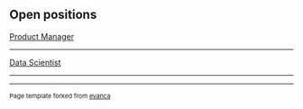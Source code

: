 ## Open positions 

[Product Manager](/pdf/SHSLab_ProductManager_JobDescription.pdf)

---
[Data Scientist](/pdf/SHSLab_DataScientist_JobDescription.pdf)

---




---
<p style="font-size:11px">Page template forked from <a href="https://github.com/evanca/quick-portfolio">evanca</a></p>
<!-- Remove above link if you don't want to attibute -->
